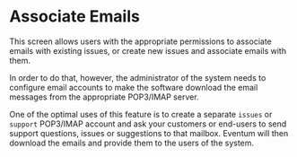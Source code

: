 # Associate Emails

This screen allows users with the appropriate permissions to associate emails
with existing issues, or create new issues and associate emails with them.

In order to do that, however, the administrator of the system needs to configure
email accounts to make the software download the email messages from the
appropriate POP3/IMAP server.

One of the optimal uses of this feature is to create a separate `issues` or
`support` POP3/IMAP account and ask your customers or end-users to send support
questions, issues or suggestions to that mailbox. Eventum will then download the
emails and provide them to the users of the system.
